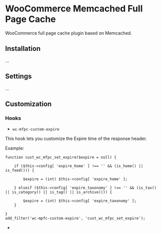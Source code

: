 # WooCommerce Memcached Full Page Cache

WooCommerce full page cache plugin based on Memcached.

## Installation
...

## Settings
...

## Customization

### Hooks

* `wc-mfpc-custom-expire`

This hook lets you customize the Expire time of the response header.

Example:
```
function cust_wc_mfpc_set_expire($expire = null) {

    if ($this->config[ 'expire_home' ] !== '' && (is_home() || is_feed())) {
    
        $expire = (int) $this->config[ 'expire_home' ];
    
    } elseif ($this->config[ 'expire_taxonomy' ] !== '' && (is_tax() || is_category() || is_tag() || is_archive())) {
    
        $expire = (int) $this->config[ 'expire_taxonomy' ];
    }
    
}
add_filter('wc-mpfc-custom-expire', 'cust_wc_mfpc_set_expire');
```

* ` `

